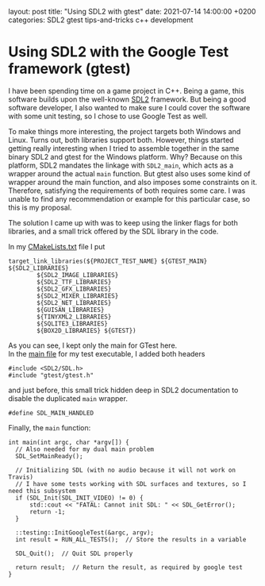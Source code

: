 layout: post
title: "Using SDL2 with gtest"
date: 2021-07-14 14:00:00 +0200
categories: SDL2 gtest tips-and-tricks c++ development

# Using SDL2 with the Google Test framework (gtest)

I have been spending time on a game project in C++. Being a game, this software builds upon the well-known [SDL2](https://libsdl.org) framework. But being a good software developer, I also wanted to make sure I could cover the software with some unit testing, so I chose to use Google Test as well.

To make things more interesting, the project targets both Windows and Linux. Turns out, both libraries support both. However, things started getting really interesting when I tried to assemble together in the same binary SDL2 and gtest for the Windows platform. Why? Because on this platform, SDL2 mandates the linkage with ``SDL2_main``, which acts as a wrapper around the actual ``main`` function.  But gtest also uses some kind of wrapper around the main function, and also imposes some constraints on it. Therefore, satisfying the requirements of both requires some care. I was unable to find any recommendation or example for this particular case, so this is my proposal. 

The solution I came up with was to keep using the linker flags for both libraries, and a small trick offered by the SDL library in the code. 

In my [CMakeLists.txt](https://github.com/gbaudic/linbound2/blob/master/CMakeLists.txt) file I put

    target_link_libraries(${PROJECT_TEST_NAME} ${GTEST_MAIN} ${SDL2_LIBRARIES}
            ${SDL2_IMAGE_LIBRARIES} 
            ${SDL2_TTF_LIBRARIES}
            ${SDL2_GFX_LIBRARIES}
            ${SDL2_MIXER_LIBRARIES}
            ${SDL2_NET_LIBRARIES}
            ${GUISAN_LIBRARIES}
            ${TINYXML2_LIBRARIES}
            ${SQLITE3_LIBRARIES}
            ${BOX2D_LIBRARIES} ${GTEST})

As you can see, I kept only the main for GTest here.  
In the [main file](https://github.com/gbaudic/linbound2/blob/master/test/testSettings.cpp) for my test executable, I added both headers

	#include <SDL2/SDL.h>
	#include "gtest/gtest.h"

and just before, this small trick hidden deep in SDL2 documentation to disable the duplicated ``main`` wrapper.

	#define SDL_MAIN_HANDLED

Finally, the ``main`` function:

    int main(int argc, char *argv[]) {
      // Also needed for my dual main problem
      SDL_SetMainReady();

      // Initializing SDL (with no audio because it will not work on Travis)
      // I have some tests working with SDL surfaces and textures, so I need this subsystem
      if (SDL_Init(SDL_INIT_VIDEO) != 0) {
          std::cout << "FATAL: Cannot init SDL: " << SDL_GetError();
          return -1;
      }

      ::testing::InitGoogleTest(&argc, argv);
      int result = RUN_ALL_TESTS();  // Store the results in a variable

      SDL_Quit();  // Quit SDL properly

      return result;  // Return the result, as required by google test
    }

